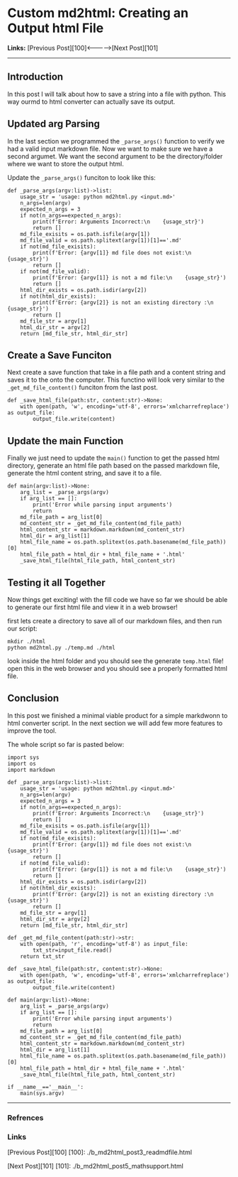 # Custom md2html: Creating an Output html File

**Links:** [Previous Post][100]<----->[Next Post][101]

___

## Introduction
In this post I will talk about how to save a string into a file with python. This way ourmd to html converter can actually save its output.  

## Updated arg Parsing

In the last section we programmed the `_parse_args()` function to verify we had a valid input markdown file. Now we want to make sure we have a second argumet. We want the second argument to be the directory/folder where we want to store the output html. 

Update the `_parse_args()` funciton to look like this:
    
    def _parse_args(argv:list)->list:
        usage_str = 'usage: python md2html.py <input.md>'
        n_args=len(argv)
        expected_n_args = 3
        if not(n_args==expected_n_args):
            print(f'Error: Arguments Incorrect:\n    {usage_str}')
            return []
        md_file_exisits = os.path.isfile(argv[1])
        md_file_valid = os.path.splitext(argv[1])[1]=='.md'
        if not(md_file_exisits): 
            print(f'Error: {argv[1]} md file does not exist:\n    {usage_str}')
            return []
        if not(md_file_valid):
            print(f'Error: {argv[1]} is not a md file:\n    {usage_str}')
            return []
        html_dir_exists = os.path.isdir(argv[2])
        if not(html_dir_exists):
            print(f'Error: {argv[2]} is not an existing directory :\n    {usage_str}')
            return []
        md_file_str = argv[1]
        html_dir_str = argv[2]
        return [md_file_str, html_dir_str]

## Create a Save Funciton

Next create a save function that take in a file path and a content string and saves it to the onto the computer. This functino will look very similar to the `_get_md_file_content()` funciton from the last post. 

    def _save_html_file(path:str, content:str)->None:
        with open(path, 'w', encoding='utf-8', errors='xmlcharrefreplace') as output_file:
            output_file.write(content)

## Update the main Function

Finally we just need to update the `main()` function to get the passed html directory, generate an html file path based on the passed markdown file, generate the html content string, and save it to a file. 

    def main(argv:list)->None:
        arg_list = _parse_args(argv)
        if arg_list == []: 
            print('Error while parsing input arguments')
            return 
        md_file_path = arg_list[0]
        md_content_str = _get_md_file_content(md_file_path)
        html_content_str = markdown.markdown(md_content_str)
        html_dir = arg_list[1]
        html_file_name = os.path.splitext(os.path.basename(md_file_path))[0]
        html_file_path = html_dir + html_file_name + '.html'
        _save_html_file(html_file_path, html_content_str)

## Testing it all Together

Now things get exciting! with the fill code we have so far we should be able to generate our first html file and view it in a web browser!

first lets create a directory to save all of our markdown files, and then run our script:

    mkdir ./html
    python md2html.py ./temp.md ./html

look inside the html folder and you should see the generate `temp.html` file! open this in the web browser and you should see a properly formatted html file. 


## Conclusion
In this post we finished a minimal viable product for a simple markdwonn to html converter script. In the next section we will add few more features to improve the tool. 

The whole script so far is pasted below:

    import sys
    import os
    import markdown
    
    def _parse_args(argv:list)->list:
        usage_str = 'usage: python md2html.py <input.md>'
        n_args=len(argv)
        expected_n_args = 3
        if not(n_args==expected_n_args):
            print(f'Error: Arguments Incorrect:\n    {usage_str}')
            return []
        md_file_exisits = os.path.isfile(argv[1])
        md_file_valid = os.path.splitext(argv[1])[1]=='.md'
        if not(md_file_exisits): 
            print(f'Error: {argv[1]} md file does not exist:\n    {usage_str}')
            return []
        if not(md_file_valid):
            print(f'Error: {argv[1]} is not a md file:\n    {usage_str}')
            return []
        html_dir_exists = os.path.isdir(argv[2])
        if not(html_dir_exists):
            print(f'Error: {argv[2]} is not an existing directory :\n    {usage_str}')
            return []
        md_file_str = argv[1]
        html_dir_str = argv[2]
        return [md_file_str, html_dir_str]
    
    def _get_md_file_content(path:str)->str:
        with open(path, 'r', encoding='utf-8') as input_file:
            txt_str=input_file.read()
        return txt_str
    
    def _save_html_file(path:str, content:str)->None:
        with open(path, 'w', encoding='utf-8', errors='xmlcharrefreplace') as output_file:
            output_file.write(content)
    
    def main(argv:list)->None:
        arg_list = _parse_args(argv)
        if arg_list == []: 
            print('Error while parsing input arguments')
            return 
        md_file_path = arg_list[0]
        md_content_str = _get_md_file_content(md_file_path)
        html_content_str = markdown.markdown(md_content_str)
        html_dir = arg_list[1]
        html_file_name = os.path.splitext(os.path.basename(md_file_path))[0]
        html_file_path = html_dir + html_file_name + '.html'
        _save_html_file(html_file_path, html_content_str)
    
    if __name__=='__main__':
        main(sys.argv)

___

### Refrences

### Links

[Previous Post][100]
[100]: ./b_md2html_post3_readmdfile.html

[Next Post][101]
[101]: ./b_md2html_post5_mathsupport.html
